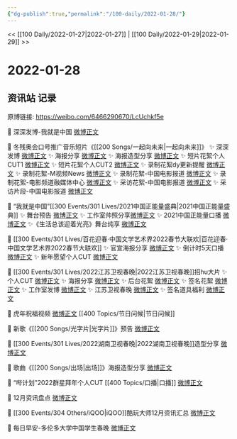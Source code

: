 ```yaml
---
{"dg-publish":true,"permalink":"/100-daily/2022-01-28/"}
---
```



<< [[100 Daily/2022-01-27\|2022-01-27]] | [[100 Daily/2022-01-29\|2022-01-29]] >>

# 2022-01-28

## 资讯站 记录

原博链接: https://weibo.com/6466290670/LcUchkf5e

💫 深深发博-我就是中国 [微博正文](https://m.weibo.cn/6466290670/4730757756750867)

💫 冬残奥会口号推广音乐短片《[[200 Songs/一起向未来\|一起向未来]]》
✨ 深深发博 [微博正文](https://m.weibo.cn/6466290670/4730585198887015)
✨ 海报分享 [微博正文](https://m.weibo.cn/6466290670/4730625317146969)
✨ 海报造型分享 [微博正文](https://m.weibo.cn/6466290670/4730687650005853)
✨ 短片花絮个人CUT1 [微博正文](https://m.weibo.cn/6466290670/4730700610145087)
✨ 短片花絮个人CUT2 [微博正文](https://m.weibo.cn/6466290670/4730716161579221)
✨ 录制花絮dy更新提醒 [微博正文](https://m.weibo.cn/6466290670/4730601955393593)
✨ 录制花絮-M视频News [微博正文](https://m.weibo.cn/6466290670/4730623447012995)
✨ 录制花絮-中国电影报道 [微博正文](https://m.weibo.cn/6466290670/4730649472145533)
✨ 录制花絮-电影频道融媒体中心 [微博正文](https://m.weibo.cn/6466290670/4730634390214360)
✨ 采访花絮-中国电影报道 [微博正文](https://m.weibo.cn/6466290670/4730634733885303)
✨ 采访片段-中国电影报道 [微博正文](https://m.weibo.cn/6466290670/4730632929811233)

💫 “我就是中国”[[300 Events/301 Lives/2021中国正能量盛典\|2021中国正能量盛典]]
✨ 舞台预告 [微博正文](https://m.weibo.cn/6466290670/4730656104121167)
✨ 工作室帅照分享[微博正文](https://m.weibo.cn/6466290670/4730761305131513)
✨ 2021中国正能量口播 [微博正文](https://m.weibo.cn/6466290670/4730748383006738)
✨《生活总该迎着光亮》舞台纯享 [微博正文](https://m.weibo.cn/6466290670/4730745854364897)

💫 [[300 Events/301 Lives/百花迎春·中国文学艺术界2022春节大联欢\|百花迎春·中国文学艺术界2022春节大联欢]]
✨ 官宣海报分享 [微博正文](https://m.weibo.cn/6466290670/4730744616259326)
✨ 倒计时5天口播 [微博正文](https://m.weibo.cn/6466290670/4730566131581159)
✨ 新年愿望个人CUT [微博正文](https://m.weibo.cn/6466290670/4730537103592115)

💫 [[300 Events/301 Lives/2022江苏卫视春晚\|2022江苏卫视春晚]]招hu大片
✨ 个人CUT [微博正文](https://m.weibo.cn/6466290670/4730577061677020)
✨ 海报分享 [微博正文](https://m.weibo.cn/6466290670/4730558003546288)
✨ 后台花絮 [微博正文](https://m.weibo.cn/6466290670/4730568879902258)
✨ 签名花絮 [微博正文](https://m.weibo.cn/6466290670/4730576818667642)
✨ 工作室发博 [微博正文](https://m.weibo.cn/6466290670/4730564119367911)
✨ 江苏卫视春晚 [微博正文](https://m.weibo.cn/6466290670/4730551229223791)
✨ 签名道具福利 [微博正文](https://m.weibo.cn/6466290670/4730579902531473)

💫 虎年祝福视频 [微博正文](https://m.weibo.cn/6466290670/4730658930561398) [[400 Topics/节日问候\|节日问候]]

💫 新歌《[[200 Songs/光字片\|光字片]]》预告 [微博正文](https://m.weibo.cn/6466290670/4730725834953284)

💫 [[300 Events/301 Lives/2022湖南卫视春晚\|2022湖南卫视春晚]]造型分享 [微博正文](https://m.weibo.cn/6466290670/4730728564920113)

💫 歌曲《[[200 Songs/出场\|出场]]》海报造型分享 [微博正文](https://m.weibo.cn/6466290670/4730686924391462)

💫 “哔计划”2022群星拜年个人CUT [[400 Topics/口播\|口播]] [微博正文](https://m.weibo.cn/6466290670/4730672658517794)

💫 12月资讯盘点 [微博正文](https://m.weibo.cn/6466290670/4730700559287111)

💫 [[300 Events/304 Others/iQOO\|iQOO]]酷玩大师12月资讯汇总 [微博正文](https://m.weibo.cn/6466290670/4730568971387823)

💫 每日早安-多伦多大学中国学生春晚 [微博正文](https://m.weibo.cn/6466290670/4730527774934453)
